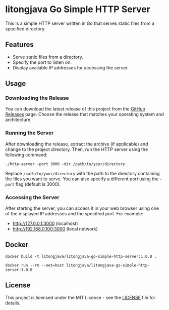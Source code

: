 # litongjava Go Simple HTTP Server

This is a simple HTTP server written in Go that serves static files from a specified directory.

## Features

- Serve static files from a directory.
- Specify the port to listen on.
- Display available IP addresses for accessing the server.

## Usage

### Downloading the Release

You can download the latest release of this project from the [GitHub Releases](https://github.com/litongjava/litongjava-go-simple-http-server/releases) page. Choose the release that matches your operating system and architecture.

### Running the Server

After downloading the release, extract the archive (if applicable) and change to the project directory. Then, run the HTTP server using the following command:

```shell
./http-server -port 3000 -dir /path/to/your/directory
```

Replace `/path/to/your/directory` with the path to the directory containing the files you want to serve. You can also specify a different port using the `-port` flag (default is 3000).

### Accessing the Server

After starting the server, you can access it in your web browser using one of the displayed IP addresses and the specified port. For example:

- http://127.0.0.1:3000 (localhost)
- http://192.168.0.100:3000 (local network)

## Docker
```docker
docker build -t litongjava/litongjava-go-simple-http-server:1.0.0 .
```

```shell
docker run --rm --net=host litongjava/litongjava-go-simple-http-server:1.0.0
```
## License

This project is licensed under the MIT License - see the [LICENSE](LICENSE) file for details.

